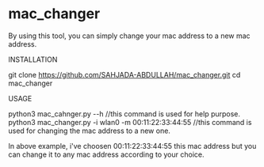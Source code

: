 # mac_changer
By using this tool, you can simply change your mac address to a new mac address.

INSTALLATION

git clone https://github.com/SAHJADA-ABDULLAH/mac_changer.git
cd mac_changer

USAGE

python3 mac_cahnger.py --h        //this command is used for help purpose.
python3 mac_changer.py -i wlan0 -m 00:11:22:33:44:55        //this command is used for changing the mac address to a new one.

In above example, i've choosen 00:11:22:33:44:55 this mac address but you can change it to any mac address according to your choice.
